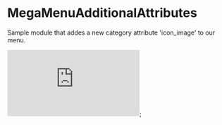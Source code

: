 # MegaMenuAdditionalAttributes
Sample module that addes a new category attribute 'icon_image' to our menu.

![Related blog post](http://www.theextensionlab.com/extensions-customisation/2015/10/06/adding-a-custom-attribute-to-theextensionlab-mega-menu.html);
